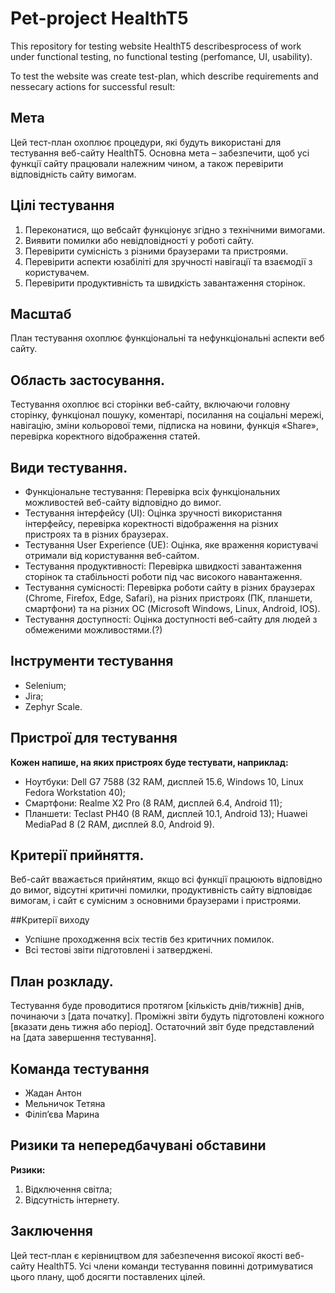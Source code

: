 # Pet-project HealthT5
This repository for testing website HealthT5 describesprocess of work under functional testing, no functional testing (perfomance, UI, usability).

To test the website was create test-plan, which describe requirements and nessecary actions for successful result:
## Мета
Цей тест-план охоплює процедури, які будуть використані для тестування веб-сайту HealthT5. 
Основна мета – забезпечити, щоб усі функції сайту працювали належним чином, а також перевірити відповідність сайту вимогам.

## Цілі тестування
1. Переконатися, що вебсайт функціонує згідно з технічними вимогами.
2. Виявити помилки або невідповідності у роботі сайту.
3. Перевірити сумісність з різними браузерами та пристроями.
4. Перевірити аспекти юзабіліті для зручності навігації та взаємодії з користувачем.
5. Перевірити продуктивність та швидкість завантаження сторінок.

## Масштаб
План тестування охоплює функціональні та нефункціональні аспекти веб сайту.

## Область застосування. 
Тестування охоплює всі сторінки веб-сайту, включаючи головну сторінку, функціонал пошуку, коментарі, посилання на соціальні мережі, навігацію, зміни кольорової теми, підписка на новини, функція «Share», перевірка коректного відображення статей.

## Види тестування.
- Функціональне тестування: Перевірка всіх функціональних можливостей веб-сайту відповідно до вимог.
- Тестування інтерфейсу (UI): Оцінка зручності використання інтерфейсу, перевірка коректності відображення на різних пристроях та в різних браузерах.
- Тестування User Experience (UE): Оцінка, яке враження користувачі отримали від користування веб-сайтом.
- Тестування продуктивності: Перевірка швидкості завантаження сторінок та стабільності роботи під час високого навантаження.
- Тестування сумісності: Перевірка роботи сайту в різних браузерах (Chrome, Firefox, Edge, Safari), на різних пристроях (ПК, планшети, смартфони) та на різних ОС (Microsoft Windows, Linux, Android, IOS).
- Тестування доступності: Оцінка доступності веб-сайту для людей з обмеженими можливостями.(?)

## Інструменти тестування
- Selenium;
- Jira;
- Zephyr Scale.

## Пристрої для тестування
**Кожен напише, на яких пристроях буде тестувати, наприклад:**
- Ноутбуки: Dell G7 7588 (32 RAM, дисплей 15.6, Windows 10, Linux Fedora Workstation 40); 
- Смартфони: Realme X2 Pro (8 RAM, дисплей 6.4, Android 11);
- Планшети: Teclast PH40 (8 RAM, дисплей 10.1, Android 13); Huawei MediaPad 8 (2 RAM, дисплей 8.0, Android 9).

## Критерії прийняття. 
Веб-сайт вважається прийнятим, якщо всі функції працюють відповідно до вимог, відсутні критичні помилки, продуктивність сайту відповідає вимогам, і сайт є  сумісним з основними браузерами і пристроями.

##Критерії виходу
- Успішне проходження всіх тестів без критичних помилок.
- Всі тестові звіти підготовлені і затверджені.

## План розкладу. 
Тестування буде проводитися протягом [кількість днів/тижнів] днів, починаючи з [дата початку]. 
Проміжні звіти будуть підготовлені кожного [вказати день тижня або період]. 
Остаточний звіт буде представлений на [дата завершення тестування].

## Команда тестування
- Жадан Антон
- Мельничок Тетяна
- Філіп’єва Марина

## Ризики та непередбачувані обставини
**Ризики:**
1. Відключення світла;
2. Відсутність інтернету.

## Заключення 
Цей тест-план є керівництвом для забезпечення високої якості веб-сайту HealthT5. 
Усі члени команди тестування повинні дотримуватися цього плану, щоб досягти поставлених цілей.

